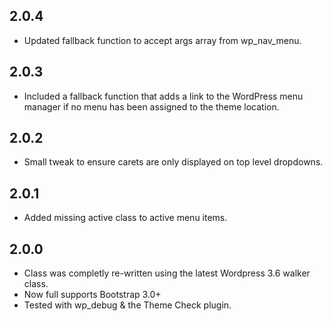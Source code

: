 ## 2.0.4

- Updated fallback function to accept args array from wp_nav_menu.

## 2.0.3

- Included a fallback function that adds a link to the WordPress menu manager if no menu has been assigned to the theme location.

## 2.0.2

- Small tweak to ensure carets are only displayed on top level dropdowns.

## 2.0.1

- Added missing active class to active menu items.

## 2.0.0

- Class was completly re-written using the latest Wordpress 3.6 walker class.
- Now full supports Bootstrap 3.0+
- Tested with wp_debug & the Theme Check plugin.
